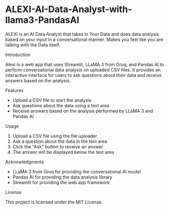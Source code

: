 # ALEXI-AI-Data-Analyst-with-llama3-PandasAI
ALEXI is an AI Data Analyst that takes in Your Data and does data analysis based on your input in a conversational manner. Makes you feel like you are talking with the Data itself.

Introduction

Alexi is a web app that uses Streamlit, LLaMA 3 from Groq, and Pandas AI to perform conversational data analysis on uploaded CSV files. It provides an interactive interface for users to ask questions about their data and receive answers based on the analysis.

Features

- Upload a CSV file to start the analysis
- Ask questions about the data using a text area
- Receive answers based on the analysis performed by LLaMA 3 and Pandas AI

Usage

1. Upload a CSV file using the file uploader
2. Ask a question about the data in the text area
3. Click the "Ask" button to receive an answer
4. The answer will be displayed below the text area

Acknowledgments

- LLaMA 3 from Groq for providing the conversational AI model
- Pandas AI for providing the data analysis library
- Streamlit for providing the web app framework

License

This project is licensed under the MIT License.

